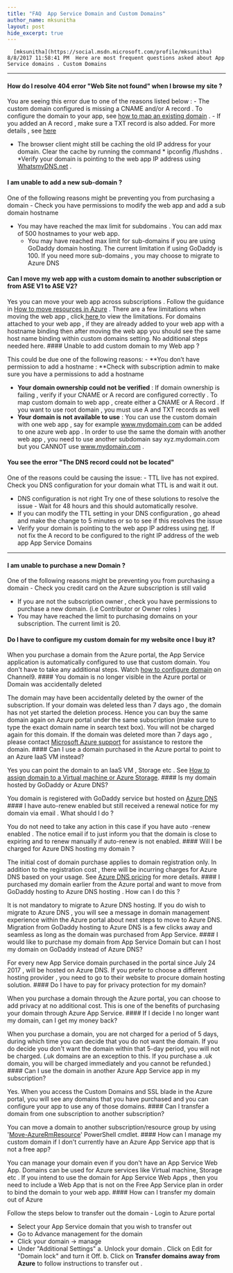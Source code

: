 ```yaml
---
title: "FAQ  App Service Domain and Custom Domains"
author_name: mksunitha
layout: post
hide_excerpt: true
---
```

      [mksunitha](https://social.msdn.microsoft.com/profile/mksunitha)  8/8/2017 11:58:41 PM  Here are most frequent questions asked about App Service domains . Custom Domains
--------------

 #### How do I resolve 404 error "Web Site not found" when I browse my site ?

 You are seeing this error due to one of the reasons listed below :  - The custom domain configured is missing a CNAME and/or A record . To configure the domain to your app, see [how to map an existing domain](https://docs.microsoft.com/en-us/azure/app-service-web/app-service-web-tutorial-custom-domain) . 
	 - If you added an A record , make sure a TXT record is also added. For more details , see [here](https://docs.microsoft.com/en-us/azure/app-service/app-service-web-tutorial-custom-domain#create-the-a-record)
	  
 - The browser client might still be caching the old IP address for your domain. Clear the cache by running the command * ipconfig /flushdns . *Verify your domain is pointing to the web app IP address using [WhatsmyDNS.net](https://www.whatsmydns.net/) .
  #### I am unable to add a new sub-domain ?

 One of the following reasons might be preventing you from purchasing a domain  - Check you have permissions to modify the web app and add a sub domain hostname
 - You may have reached the max limit for subdomains . You can add max of 500 hostnames to your web app. 
	 - You may have reached max limit for sub-domains if you are using GoDaddy domain hosting. The current limitation if using GoDaddy is 100. If you need more sub-domains , you may choose to migrate to Azure DNS
	  
  #### Can I move my web app with a custom domain to another subscription or from ASE V1 to ASE V2?

 Yes you can move your web app across subscriptions . Follow the guidance in [How to move resources in Azure](https://docs.microsoft.com/en-us/azure/azure-resource-manager/resource-group-move-resources) . There are a few limitations when moving the web app , click[ here ](https://docs.microsoft.com/en-us/azure/azure-resource-manager/resource-group-move-resources#app-service-limitations)to view the limitations. For domains attached to your web app , if they are already added to your web app with a hostname binding then after moving the web app you should see the same host name binding within custom domains setting. No additional steps needed here. #### Unable to add custom domain to my Web app ?

 This could be due one of the following reasons:  - **You don’t have permission to add a hostname : **Check with subscription admin to make sure you have a permissions to add a hostname
 - **Your domain ownership could not be verified** : If domain ownership is failing , verify if your CNAME or A record are configured correctly . To map custom domain to web app , create either a CNAME or A Record . If you want to use root domain , you must use A and TXT records as well
 - **Your domain is not available to use** : You can use the custom domain with one web app , say for example www.mydomain.com can be added to one azure web app . In order to use the same the domain with another web app , you need to use another subdomain say xyz.mydomain.com but you CANNOT use www.mydomain.com .
  #### You see the error "The DNS record could not be located"

 One of the reasons could be causing the issue:  - TTL live has not expired. Check you DNS configuration for your domain what TTL is and wait it out.
 - DNS configuration is not right
  Try one of these solutions to resolve the issue  - Wait for 48 hours and this should automatically resolve.
 - If you can modify the TTL setting in your DNS configuration , go ahead and make the change to 5 minutes or so to see if this resolves the issue
 - Verify your domain is pointing to the web app IP address using [net](https://www.whatsmydns.net/). If not fix the A record to be configured to the right IP address of the web app
  App Service Domains
-------------------

 #### I am unable to purchase a new Domain ?

 One of the following reasons might be preventing you from purchasing a domain  - Check you credit card on the Azure subscription is still valid
 - If you are not the subscription owner , check you have permissions to purchase a new domain. (i.e Contributor or Owner roles )
 - You may have reached the limit to purchasing domains on your subscription. The current limit is 20.
  #### Do I have to configure my custom domain for my website once I buy it?

 When you purchase a domain from the Azure portal, the App Service application is automatically configured to use that custom domain. You don't have to take any additional steps. Watch [how to configure domain](https://channel9.msdn.com/blogs/Azure-App-Service-Self-Help/Add-a-Custom-Domain-Name) on Channel9. #### You domain is no longer visible in the Azure portal or Domain was accidentally deleted

 The domain may have been accidentally deleted by the owner of the subscription. If your domain was deleted less than 7 days ago , the domain has not yet started the deletion process. Hence you can buy the same domain again on Azure portal under the same subscription (make sure to type the exact domain name in search text box). You will not be charged again for this domain. If the domain was deleted more than 7 days ago , please contact [Microsoft Azure support](https://docs.microsoft.com/en-us/azure/azure-supportability/how-to-create-azure-support-request) for assistance to restore the domain. #### Can I use a domain purchased in the Azure portal to point to an Azure IaaS VM instead?

 Yes you can point the domain to an IaaS VM , Storage etc . See [How to assign domain to a Virtual machine or Azure Storage](https://blogs.msdn.microsoft.com/appserviceteam/2017/07/31/assign-app-service-domain-to-azure-vm-or-azure-storage/). #### Is my domain hosted by GoDaddy or Azure DNS?

 You domain is registered with GoDaddy service but hosted on [Azure DNS](https://azure.microsoft.com/en-us/services/dns/) #### I have auto-renew enabled but still received a renewal notice for my domain via email . What should I do ?

 You do not need to take any action in this case if you have auto -renew enabled . The notice email if to just inform you that the domain is close to expiring and to renew manually if auto-renew is not enabled. #### Will I be charged for Azure DNS hosting my domain ?

 The initial cost of domain purchase applies to domain registration only. In addition to the registration cost , there will be incurring charges for Azure DNS based on your usage. See [Azure DNS pricing](https://azure.microsoft.com/en-us/pricing/details/dns/) for more details. #### I purchased my domain earlier from the Azure portal and want to move from GoDaddy hosting to Azure DNS hosting . How can I do this ?

 It is not mandatory to migrate to Azure DNS hosting. If you do wish to migrate to Azure DNS , you will see a message in domain management experience within the Azure portal about next steps to move to Azure DNS. Migration from GoDaddy hosting to Azure DNS is a few clicks away and seamless as long as the domain was purchased from App Service. #### I would like to purchase my domain from App Service Domain but can I host my domain on GoDaddy instead of Azure DNS?

 For every new App Service domain purchased in the portal since July 24 2017 , will be hosted on Azure DNS. If you prefer to choose a different hosting provider , you need to go to their website to procure domain hosting solution. #### Do I have to pay for privacy protection for my domain?

 When you purchase a domain through the Azure portal, you can choose to add privacy at no additional cost. This is one of the benefits of purchasing your domain through Azure App Service. #### If I decide I no longer want my domain, can I get my money back?

 When you purchase a domain, you are not charged for a period of 5 days, during which time you can decide that you do not want the domain. If you do decide you don't want the domain within that 5-day period, you will not be charged. (.uk domains are an exception to this. If you purchase a .uk domain, you will be charged immediately and you cannot be refunded.) #### Can I use the domain in another Azure App Service app in my subscription?

 Yes. When you access the Custom Domains and SSL blade in the Azure portal, you will see any domains that you have purchased and you can configure your app to use any of those domains. #### Can I transfer a domain from one subscription to another subscription?

 You can move a domain to another subscription/resource group by using '[Move-AzureRmResource](https://msdn.microsoft.com/en-us/library/mt652516.aspx)' PowerShell cmdlet. #### How can I manage my custom domain if I don't currently have an Azure App Service app that is not a free app?

 You can manage your domain even if you don't have an App Service Web App. Domains can be used for Azure services like Virtual machine, Storage etc . If you intend to use the domain for App Service Web Apps , then you need to include a Web App that is not on the Free App Service plan in order to bind the domain to your web app. #### How can I transfer my domain out of Azure

 Follow the steps below to transfer out the domain  - Login to Azure portal
 - Select your App Service domain that you wish to transfer out
 - Go to Advance management for the domain
 - Click your domain -> manage
 - Under "Additional Settings" a. Unlock your domain . Click on Edit for "Domain lock" and turn it Off. b. Click on **Transfer domains away from Azure** to follow instructions to transfer out .
      
